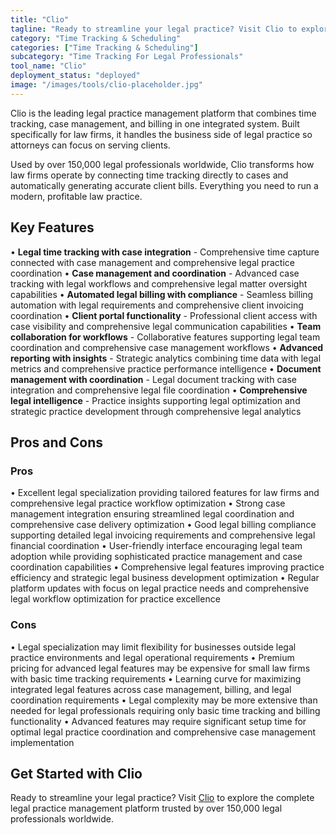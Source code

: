 ```yaml
---
title: "Clio"
tagline: "Ready to streamline your legal practice? Visit Clio to explore the complete l..."
category: "Time Tracking & Scheduling"
categories: ["Time Tracking & Scheduling"]
subcategory: "Time Tracking For Legal Professionals"
tool_name: "Clio"
deployment_status: "deployed"
image: "/images/tools/clio-placeholder.jpg"
---
```

Clio is the leading legal practice management platform that combines time tracking, case management, and billing in one integrated system. Built specifically for law firms, it handles the business side of legal practice so attorneys can focus on serving clients.

Used by over 150,000 legal professionals worldwide, Clio transforms how law firms operate by connecting time tracking directly to cases and automatically generating accurate client bills. Everything you need to run a modern, profitable law practice.

## Key Features

• **Legal time tracking with case integration** - Comprehensive time capture connected with case management and comprehensive legal practice coordination
• **Case management and coordination** - Advanced case tracking with legal workflows and comprehensive legal matter oversight capabilities
• **Automated legal billing with compliance** - Seamless billing automation with legal requirements and comprehensive client invoicing coordination
• **Client portal functionality** - Professional client access with case visibility and comprehensive legal communication capabilities
• **Team collaboration for workflows** - Collaborative features supporting legal team coordination and comprehensive case management workflows
• **Advanced reporting with insights** - Strategic analytics combining time data with legal metrics and comprehensive practice performance intelligence
• **Document management with coordination** - Legal document tracking with case integration and comprehensive legal file coordination
• **Comprehensive legal intelligence** - Practice insights supporting legal optimization and strategic practice development through comprehensive legal analytics

## Pros and Cons

### Pros
• Excellent legal specialization providing tailored features for law firms and comprehensive legal practice workflow optimization
• Strong case management integration ensuring streamlined legal coordination and comprehensive case delivery optimization
• Good legal billing compliance supporting detailed legal invoicing requirements and comprehensive legal financial coordination
• User-friendly interface encouraging legal team adoption while providing sophisticated practice management and case coordination capabilities
• Comprehensive legal features improving practice efficiency and strategic legal business development optimization
• Regular platform updates with focus on legal practice needs and comprehensive legal workflow optimization for practice excellence

### Cons
• Legal specialization may limit flexibility for businesses outside legal practice environments and legal operational requirements
• Premium pricing for advanced legal features may be expensive for small law firms with basic time tracking requirements
• Learning curve for maximizing integrated legal features across case management, billing, and legal coordination requirements
• Legal complexity may be more extensive than needed for legal professionals requiring only basic time tracking and billing functionality
• Advanced features may require significant setup time for optimal legal practice coordination and comprehensive case management implementation

## Get Started with Clio

Ready to streamline your legal practice? Visit [Clio](https://www.clio.com) to explore the complete legal practice management platform trusted by over 150,000 legal professionals worldwide.